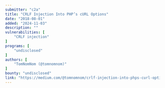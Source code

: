 ```yaml
---
submitter: "c2a"
title: "CRLF Injection Into PHP’s cURL Options"
date: "2018-08-01"
added: "2024-11-03"
description: ""
vulnerabilities: [
    "CRLF injection"
]
programs: [
    "undisclosed"
]
authors: [
    "TomNomNom (@tomnomnom)"
]
bounty: "undisclosed"
link: "https://medium.com/@tomnomnom/crlf-injection-into-phps-curl-options-e2e0d7cfe545"
---
```




